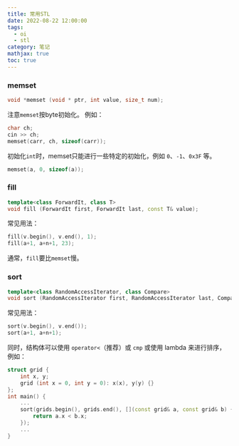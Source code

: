 ```yaml
---
title: 常用STL
date: 2022-08-22 12:00:00
tags:
  - oi
  - stl
category: 笔记
mathjax: true
toc: true
---
```

### memset
```c++
void *memset (void * ptr, int value, size_t num);
```
注意`memset`按byte初始化。
例如：
```c++
char ch;
cin >> ch;
memset(carr, ch, sizeof(carr));
```
初始化`int`时，memset只能进行一些特定的初始化，例如 `0`、`-1`、`0x3F` 等。
```c++
memset(a, 0, sizeof(a));
```

### fill
```c++
template<class ForwardIt, class T>
void fill (ForwardIt first, ForwardIt last, const T& value);
```
常见用法：
```c++
fill(v.begin(), v.end(), 1);
fill(a+1, a+n+1, 23);
```
通常，`fill`要比`memset`慢。

### sort
```c++
template<class RandomAccessIterator, class Compare>
void sort (RandomAccessIterator first, RandomAccessIterator last, Compare comp);
```
常见用法：
```c++
sort(v.begin(), v.end());
sort(a+1, a+n+1);
```
同时，结构体可以使用 `operator<`（推荐）或 `cmp` 或使用 lambda 来进行排序，例如：
```c++
struct grid {
    int x, y;
    grid (int x = 0, int y = 0): x(x), y(y) {}
};
int main() {
    ...
    sort(grids.begin(), grids.end(), [](const grid& a, const grid& b) {
        return a.x < b.x;
    });
    ...
}
```

